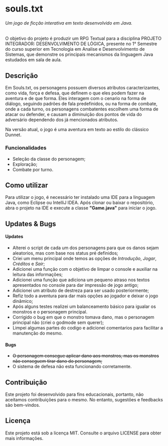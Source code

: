 # souls.txt  

###### Um jogo de ficção interativa em texto desenvolvido em Java.

O objetivo do projeto é produzir um RPG Textual para a disciplina PROJETO INTEGRADOR: DESENVOLVIMENTO DE LÓGICA, presente no 1° Semestre do curso superior em Tecnologia em Analise e Desenvolvimento de Sistemas, que demonstre os principais mecanismos da linguagem Java estudados em sala de aula.

## Descrição

Em Souls.txt, os personagens possuem diversos atributos caracterizantes, como vida, força e defesa, que definem o que eles podem fazer na aventura e de que forma. Eles interagem com o cenario na forma de diálogo, seguindo padrões de fala predefinidos, ou na forma de combate, onde a cada turno, os personagens combatentes escolhem uma forma de atacar ou defender, e causam a diminuição dos pontos de vida do adversário dependendo dos já mencionados atributos.

Na versão atual, o jogo é uma aventura em texto ao estilo do clássico Dunnet.

### Funcionalidades

- Seleção da classe do personagem;
- Exploração;
- Combate por turno.

## Como utilizar
Para utilizar o jogo, é necessário ter instalado uma IDE para a linguagem Java, como Eclipse ou IntelliJ IDEA. Após clonar ou baixar o repositório, abra o projeto na IDE e execute a classe __"Game.java"__ para iniciar o jogo.

## Updates & Bugs
#### Updates

- Alterei o script de cada um dos personagens para que os danos sejam aleatorios, mas com base nos status pré definidos;
- Criei um menu principal onde temos as opções de _Introdução_, _Jogar_, _Créditos_ e _Sair_;
- Adicionei uma função com o objetivo de limpar o console e auxiliar na leitura das informações;
- Adicionei uma função que adiciona um pequeno atraso nos textos apresentados no console para dar impressão de jogo antigo;
- Adicionei um atributo de destreza para ser usado posteriormente;
- Refiz todo a aventura para dar mais opções ao jogador e deixar o jogo dinâmico;
- Após alguns testes realizei um balanceamento básico para igualar os monstros e o personagem principal.
- Corrigido o bug em que o monstro tomava dano, mas o personagem principal não (criei o godmode sem querer);
- Limpei algumas partes do codigo e adicionei comentarios para facilitar a manutenção do mesmo.

#### Bugs

- ~~O personagem consegue aplicar dano aos monstros, mas os monstros não conseguem tirar dano do personagem;~~
- O sistema de defesa não esta funcionando corretamente.
## Contribuição
Este projeto foi desenvolvido para fins educacionais, portanto, não aceitamos contribuições para o mesmo. No entanto, sugestões e feedbacks são bem-vindos.

## Licença
Este projeto está sob a licença MIT. Consulte o arquivo LICENSE para obter mais informações.